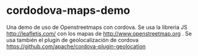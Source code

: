 cordodova-maps-demo
===================

Una demo de uso de Openstreetmaps con cordova. Se usa la libreria JS 
http://leafletjs.com/ con los mapas de http://www.openstreetmap.org . 
Se usa también el plugin de geolocalización de cordova 
https://github.com/apache/cordova-plugin-geolocation

